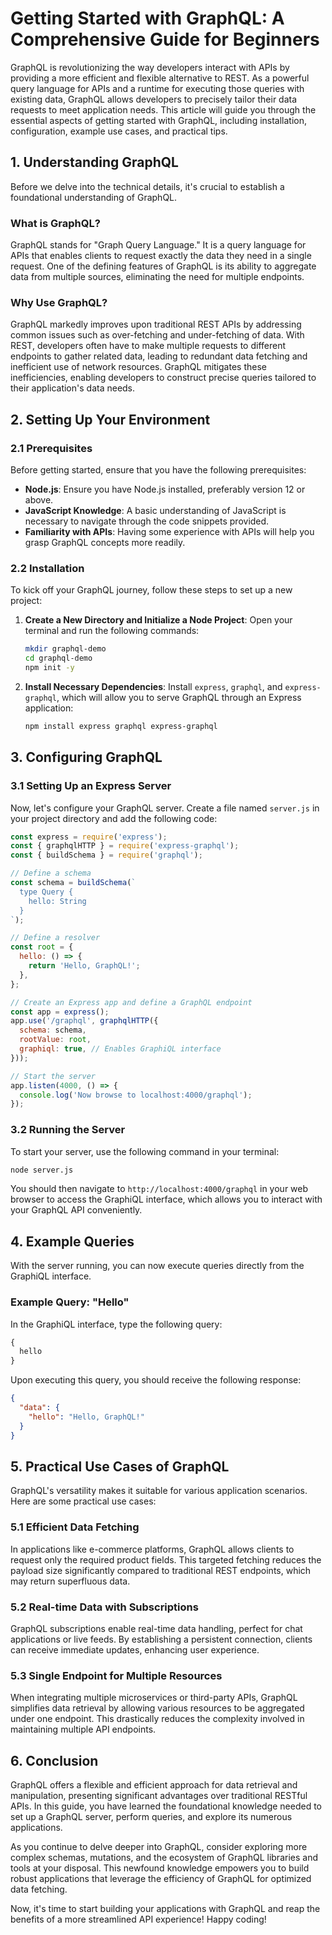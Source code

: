 # Getting Started with GraphQL: A Comprehensive Guide for Beginners

GraphQL is revolutionizing the way developers interact with APIs by providing a more efficient and flexible alternative to REST. As a powerful query language for APIs and a runtime for executing those queries with existing data, GraphQL allows developers to precisely tailor their data requests to meet application needs. This article will guide you through the essential aspects of getting started with GraphQL, including installation, configuration, example use cases, and practical tips.

## 1. Understanding GraphQL

Before we delve into the technical details, it's crucial to establish a foundational understanding of GraphQL.

### What is GraphQL?

GraphQL stands for "Graph Query Language." It is a query language for APIs that enables clients to request exactly the data they need in a single request. One of the defining features of GraphQL is its ability to aggregate data from multiple sources, eliminating the need for multiple endpoints. 

### Why Use GraphQL?

GraphQL markedly improves upon traditional REST APIs by addressing common issues such as over-fetching and under-fetching of data. With REST, developers often have to make multiple requests to different endpoints to gather related data, leading to redundant data fetching and inefficient use of network resources. GraphQL mitigates these inefficiencies, enabling developers to construct precise queries tailored to their application's data needs.

## 2. Setting Up Your Environment

### 2.1 Prerequisites

Before getting started, ensure that you have the following prerequisites:

- **Node.js**: Ensure you have Node.js installed, preferably version 12 or above.
- **JavaScript Knowledge**: A basic understanding of JavaScript is necessary to navigate through the code snippets provided.
- **Familiarity with APIs**: Having some experience with APIs will help you grasp GraphQL concepts more readily.

### 2.2 Installation

To kick off your GraphQL journey, follow these steps to set up a new project:

1. **Create a New Directory and Initialize a Node Project**: 
   Open your terminal and run the following commands:
   ```bash
   mkdir graphql-demo
   cd graphql-demo
   npm init -y
   ```

2. **Install Necessary Dependencies**: 
   Install `express`, `graphql`, and `express-graphql`, which will allow you to serve GraphQL through an Express application:
   ```bash
   npm install express graphql express-graphql
   ```

## 3. Configuring GraphQL

### 3.1 Setting Up an Express Server

Now, let's configure your GraphQL server. Create a file named `server.js` in your project directory and add the following code:

```javascript
const express = require('express');
const { graphqlHTTP } = require('express-graphql');
const { buildSchema } = require('graphql');

// Define a schema
const schema = buildSchema(`
  type Query {
    hello: String
  }
`);

// Define a resolver
const root = {
  hello: () => {
    return 'Hello, GraphQL!';
  },
};

// Create an Express app and define a GraphQL endpoint
const app = express();
app.use('/graphql', graphqlHTTP({
  schema: schema,
  rootValue: root,
  graphiql: true, // Enables GraphiQL interface
}));

// Start the server
app.listen(4000, () => {
  console.log('Now browse to localhost:4000/graphql');
});
```

### 3.2 Running the Server

To start your server, use the following command in your terminal:
```bash
node server.js
```
You should then navigate to `http://localhost:4000/graphql` in your web browser to access the GraphiQL interface, which allows you to interact with your GraphQL API conveniently.

## 4. Example Queries

With the server running, you can now execute queries directly from the GraphiQL interface.

### Example Query: "Hello"

In the GraphiQL interface, type the following query:
```graphql
{
  hello
}
```
Upon executing this query, you should receive the following response:

```json
{
  "data": {
    "hello": "Hello, GraphQL!"
  }
}
```

## 5. Practical Use Cases of GraphQL

GraphQL's versatility makes it suitable for various application scenarios. Here are some practical use cases:

### 5.1 Efficient Data Fetching

In applications like e-commerce platforms, GraphQL allows clients to request only the required product fields. This targeted fetching reduces the payload size significantly compared to traditional REST endpoints, which may return superfluous data.

### 5.2 Real-time Data with Subscriptions

GraphQL subscriptions enable real-time data handling, perfect for chat applications or live feeds. By establishing a persistent connection, clients can receive immediate updates, enhancing user experience.

### 5.3 Single Endpoint for Multiple Resources

When integrating multiple microservices or third-party APIs, GraphQL simplifies data retrieval by allowing various resources to be aggregated under one endpoint. This drastically reduces the complexity involved in maintaining multiple API endpoints.

## 6. Conclusion

GraphQL offers a flexible and efficient approach for data retrieval and manipulation, presenting significant advantages over traditional RESTful APIs. In this guide, you have learned the foundational knowledge needed to set up a GraphQL server, perform queries, and explore its numerous applications.

As you continue to delve deeper into GraphQL, consider exploring more complex schemas, mutations, and the ecosystem of GraphQL libraries and tools at your disposal. This newfound knowledge empowers you to build robust applications that leverage the efficiency of GraphQL for optimized data fetching.

Now, it's time to start building your applications with GraphQL and reap the benefits of a more streamlined API experience! Happy coding!